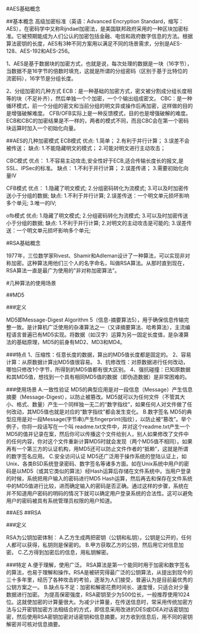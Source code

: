 #AES基础概念

##基本概念
高级加密标准（英语：Advanced Encryption Standard，缩写：AES），在密码学中又称Rijndael加密法，是美国联邦政府采用的一种区块加密标准。它被预期能成为人们公认的加密包括金融、电信和政府数字信息的方法。根据算法密钥的长度，AES有3种不同方案用以满足不同的场景需求，分别是AES-128、AES-192和AES-256。

1、AES是基于数据块的加密方式，也就是说，每次处理的数据是一块（16字节），当数据不是16字节的倍数时填充，这就是所谓的分组密码（区别于基于比特位的流密码），16字节是分组长度。

2、分组加密的几种方式
	ECB：是一种基础的加密方式，密文被分割成分组长度相等的块（不足补齐），然后单独一个个加密，一个个输出组成密文。
	CBC：是一种循环模式，前一个分组的密文和当前分组的明文异或操作后再加密，这样做的目的是增强破解难度。
	CFB/OFB实际上是一种反馈模式，目的也是增强破解的难度。
	ECB和CBC的加密结果是不一样的，两者的模式不同，而且CBC会在第一个密码块运算时加入一个初始化向量。

##AES的几种加密模式
ECB模式
优点:
	1.简单； 
	2.有利于并行计算； 
	3.误差不会被传送； 
缺点: 
	1.不能隐藏明文的模式； 
	2.可能对明文进行主动攻击； 

CBC模式
优点： 
	1.不容易主动攻击,安全性好于ECB,适合传输长度长的报文,是SSL、IPSec的标准。 
缺点：
	1.不利于并行计算； 
	2.误差传递； 
	3.需要初始化向量IV 

CFB模式
优点：
	1.隐藏了明文模式; 
	2.分组密码转化为流模式; 
	3.可以及时加密传送小于分组的数据; 
缺点: 
	1.不利于并行计算; 
	2.误差传送：一个明文单元损坏影响多个单元; 
	3.唯一的IV; 

ofb模式 
优点:
	1.隐藏了明文模式; 
	2.分组密码转化为流模式; 
	3.可以及时加密传送小于分组的数据; 
缺点: 
	1.不利于并行计算; 
	2.对明文的主动攻击是可能的; 
	3.误差传送：一个明文单元损坏影响多个单元; 


#RSA基础概念

1977年，三位数学家Rivest、Shamir和Adleman设计了一种算法，可以实现非对称加密。这种算法用他们三个人的名字命名，叫做RSA算法。从那时直到现在，RSA算法一直是最广为使用的"非对称加密算法"。

#几种算法的使用场景

##MD5
	
###定义

MD5即Message-Digest Algorithm 5（信息-摘要算法5），用于确保信息传输完整一致。是计算机广泛使用的杂凑算法之一（又译摘要算法、哈希算法），主流编程语言普遍已有MD5实现。将数据（如汉字）运算为另一固定长度值，是杂凑算法的基础原理，MD5的前身有MD2、MD3和MD4。
	
###特点
1、压缩性：任意长度的数据，算出的MD5值长度都是固定的。
2、容易计算：从原数据计算出MD5值很容易。
3、抗修改性：对原数据进行任何改动，哪怕只修改1个字节，所得到的MD5值都有很大区别。
4、强抗碰撞：已知原数据和其MD5值，想找到一个具有相同MD5值的数据（即伪造数据）是非常困难的。

###使用场景
A.一致性验证
	MD5的典型应用是对一段信息（Message）产生信息摘要（Message-Digest），以防止被篡改。MD5就可以为任何文件（不管其大小、格式、数量）产生一个同样独一无二的“数字指纹”，如果任何人对文件做了任何改动，其MD5值也就是对应的“数字指纹”都会发生变化。
B.数字签名
	MD5的典型应用是对一段Message(字节串)产生fingerprint(指纹），以防止被“篡改”。举个例子，你将一段话写在一个叫 readme.txt文件中，并对这个readme.txt产生一个MD5的值并记录在案，然后你可以传播这个文件给别人，别人如果修改了文件中的任何内容，你对这个文件重新计算MD5时就会发现（两个MD5值不相同）。如果再有一个第三方的认证机构，用MD5还可以防止文件作者的“抵赖”，这就是所谓的数字签名应用。
C.安全访问认证
	MD5还广泛用于操作系统的登陆认证上，如Unix、各类BSD系统登录密码、数字签名等诸多方面。如在Unix系统中用户的密码是以MD5（或其它类似的算法）经Hash运算后存储在文件系统中。当用户登录的时候，系统把用户输入的密码进行MD5 Hash运算，然后再去和保存在文件系统中的MD5值进行比较，进而确定输入的密码是否正确。通过这样的步骤，系统在并不知道用户密码的明码的情况下就可以确定用户登录系统的合法性。这可以避免用户的密码被具有系统管理员权限的用户知道。

##AES
##RSA

###定义

RSA为公钥加密体制：
A.乙方生成两把密钥（公钥和私钥）。公钥是公开的，任何人都可以获得，私钥则是保密的。
B.甲方获取乙方的公钥，然后用它对信息加密。
C.乙方得到加密后的信息，用私钥解密。

###特定
A.便于理解，使用广泛。
	RSA算法是第一个能同时用于加密和数字签名的算法，也易于理解和操作。RSA是被研究得最广泛的公钥算法，从提出到现今的三十多年里，经历了各种攻击的考验，逐渐为人们接受，普遍认为是目前最优秀的公钥方案之一。
B.缺点与不足：加密和解密花费时间长、速度慢，只适合对少量数据进行加密。
	为提高保密强度，RSA密钥至少为500位长，一般推荐使用1024位。这就使加密的计算量很大。为减少计算量，在传送信息时，常采用传统加密方法与公开密钥加密方法相结合的方式，即信息采用改进的DES或IDEA对话密钥加密，然后使用RSA密钥加密对话密钥和信息摘要。对方收到信息后，用不同的密钥解密并可核对信息摘要。